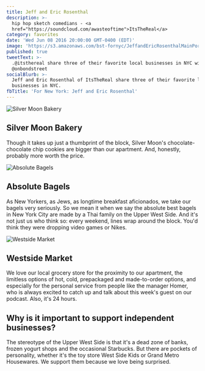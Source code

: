 ```yaml
---
title: Jeff and Eric Rosenthal
description: >-
  hip hop sketch comedians - <a
  href="https://soundcloud.com/awasteoftime">ItsTheReal</a>
category: favorites
date: 'Wed Jun 08 2016 20:00:00 GMT-0400 (EDT)'
image: 'https://s3.amazonaws.com/bst-fornyc/JeffandEricRosenthalMainPortrait.jpg'
published: true
tweetText: >-
  .@itsthereal share three of their favorite local businesses in NYC with
  @onbondstreet 
socialBlurb: >-
  Jeff and Eric Rosenthal of ItsTheReal share three of their favorite local
  businesses in NYC.
fbTitle: 'For New York: Jeff and Eric Rosenthal'
---
```


![Silver Moon Bakery](https://s3.amazonaws.com/bst-fornyc/JeffandEricRosenthalSilverMoonBakery.jpg)
## Silver Moon Bakery

Though it takes up just a thumbprint of the block, Silver Moon's chocolate-chocolate chip cookies are bigger than our apartment. And, honestly, probably more worth the price.

![Absolute Bagels](https://s3.amazonaws.com/bst-fornyc/JeffandEricRosenthalAbsoluteBagels.jpg)

## Absolute Bagels

As New Yorkers, as Jews, as longtime breakfast aficionados, we take our bagels very seriously. So we mean it when we say the absolute best bagels in New York City are made by a Thai family on the Upper West Side. And it's not just us who think so: every weekend, lines wrap around the block. You'd think they were dropping video games or Nikes.

![Westside Market](https://s3.amazonaws.com/bst-fornyc/JeffandEricRosenthalWestsideMarket.jpg)

## Westside Market

We love our local grocery store for the proximity to our apartment, the limitless options of hot, cold, prepackaged and made-to-order options, and especially for the personal service from people like the manager Homer, who is always excited to catch up and talk about this week's guest on our podcast. Also, it's 24 hours.

## Why is it important to support independent businesses?

The stereotype of the Upper West Side is that it's a dead zone of banks, frozen yogurt shops and the occasional Starbucks. But there are pockets of personality, whether it's the toy store West Side Kids or Grand Metro Housewares. We support them because we love being surprised.
